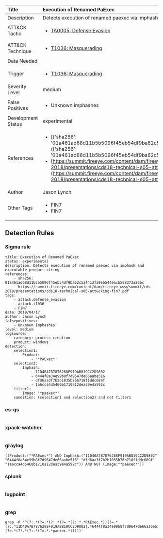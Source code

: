 | Title                | Execution of Renamed PaExec                                                                                                                                                 |
|:---------------------|:------------------------------------------------------------------------------------------------------------------------------------------------------------|
| Description          | Detects execution of renamed paexec via imphash and executable product string                                                                                                                                           |
| ATT&amp;CK Tactic    | <ul><li>[TA0005: Defense Evasion](https://attack.mitre.org/tactics/TA0005)</li></ul>  |
| ATT&amp;CK Technique | <ul><li>[T1036: Masquerading](https://attack.mitre.org/techniques/T1036)</li></ul>                             |
| Data Needed          | <ul></ul>                                                         |
| Trigger              | <ul><li>[T1036: Masquerading](../Triggers/T1036.md)</li></ul>  |
| Severity Level       | medium                                                                                                                                                 |
| False Positives      | <ul><li>Unknown imphashes</li></ul>                                                                  |
| Development Status   | experimental                                                                                                                                                |
| References           | <ul><li>[{'sha256': '01a461ad68d11b5b5096f45eb54df9ba62c5af413fa9eb544eacb598373a26bc'}]({'sha256': '01a461ad68d11b5b5096f45eb54df9ba62c5af413fa9eb544eacb598373a26bc'})</li><li>[https://summit.fireeye.com/content/dam/fireeye-www/summit/cds-2018/presentations/cds18-technical-s05-att&cking-fin7.pdf](https://summit.fireeye.com/content/dam/fireeye-www/summit/cds-2018/presentations/cds18-technical-s05-att&cking-fin7.pdf)</li></ul>                                                          |
| Author               | Jason Lynch                                                                                                                                                |
| Other Tags           | <ul><li>FIN7</li><li>FIN7</li></ul> | 

## Detection Rules

### Sigma rule

```
title: Execution of Renamed PaExec 
status: experimental
description: Detects execution of renamed paexec via imphash and executable product string 
references:
    - sha256: 01a461ad68d11b5b5096f45eb54df9ba62c5af413fa9eb544eacb598373a26bc 
    - https://summit.fireeye.com/content/dam/fireeye-www/summit/cds-2018/presentations/cds18-technical-s05-att&cking-fin7.pdf
tags:
    - attack.defense_evasion
    - attack.t1036
    - FIN7
date: 2019/04/17
author: Jason Lynch 
falsepositives:
    - Unknown imphashes
level: medium
logsource:
    category: process_creation
    product: windows
detection:
    selection1:
        Product:
            - '*PAExec*'
    selection2:
        Imphash:
            - 11D40A7B7876288F919AB819CC2D9802
            - 6444f8a34e99b8f7d9647de66aabe516
            - dfd6aa3f7b2b1035b76b718f1ddc689f
            - 1a6cca4d5460b1710a12dea39e4a592c
    filter1:
        Image: '*paexec*'
    condition: (selection1 and selection2) and not filter1

```





### es-qs
    
```

```


### xpack-watcher
    
```

```


### graylog
    
```
((Product:("*PAExec*") AND Imphash:("11D40A7B7876288F919AB819CC2D9802" "6444f8a34e99b8f7d9647de66aabe516" "dfd6aa3f7b2b1035b76b718f1ddc689f" "1a6cca4d5460b1710a12dea39e4a592c")) AND NOT (Image:"*paexec*"))
```


### splunk
    
```

```


### logpoint
    
```

```


### grep
    
```
grep -P '^(?:.*(?=.*(?:.*(?=.*(?:.*.*PAExec.*))(?=.*(?:.*11D40A7B7876288F919AB819CC2D9802|.*6444f8a34e99b8f7d9647de66aabe516|.*dfd6aa3f7b2b1035b76b718f1ddc689f|.*1a6cca4d5460b1710a12dea39e4a592c))))(?=.*(?!.*(?:.*(?=.*.*paexec.*)))))'
```



